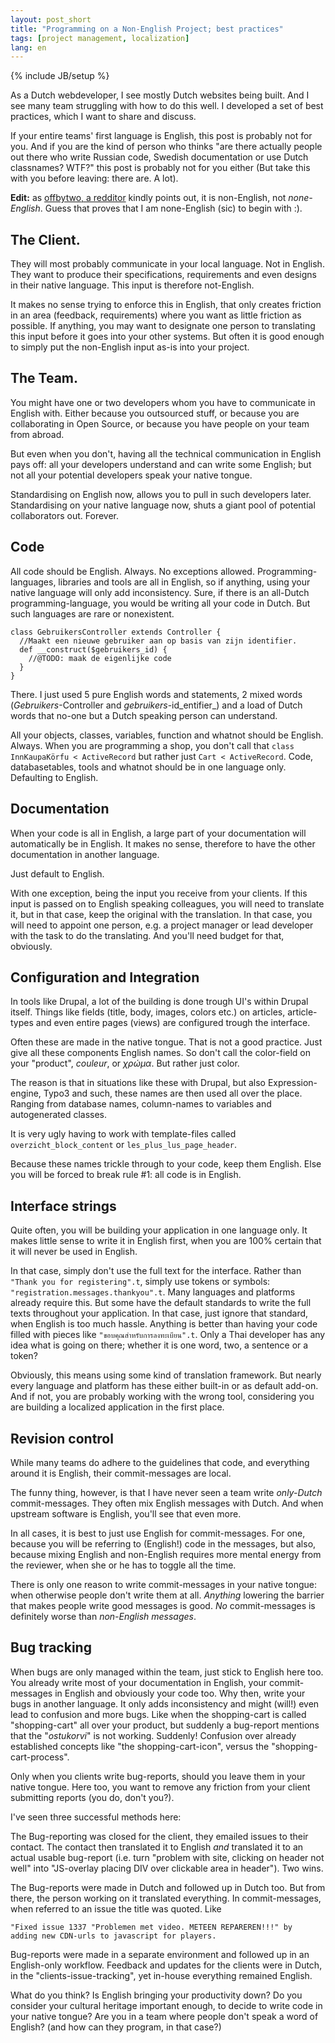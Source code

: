 ```yaml
---
layout: post_short
title: "Programming on a Non-English Project; best practices"
tags: [project management, localization]
lang: en
---
```

{% include JB/setup %}

As a Dutch webdeveloper, I see mostly Dutch websites being built. And I
see many team struggling with how to do this well. I developed a set of
best practices, which I want to share and discuss.

If your entire teams' first language is English, this post is probably
not for you. And if you are the kind of person who thinks "are there
actually people out there who write Russian code, Swedish documentation
or use Dutch classnames? WTF?" this post is probably not for you either
(But take this with you before leaving: there are. A lot).

**Edit:** as [offbytwo, a
redditor](http://www.reddit.com/r/programming/comments/10zffv/programming_on_a_none_english_project_best/c6hy06s) kindly points out, it is
non-English, not _none-English_. Guess that proves that I am none-English
(sic) to begin with :).
## The Client.

They will most probably communicate in your local language. Not in
English. They want to produce their specifications, requirements and even
designs in their native language. This input is therefore not-English.

It makes no sense trying to enforce this in English, that only creates
friction in an area (feedback, requirements) where you want as little
friction as possible. If anything, you may want to designate one person
to translating this input before it goes into your other systems. But
often it is good enough to simply put the non-English input as-is into
your project.

## The Team.

You might have one or two developers whom you have to communicate in
English with. Either because you outsourced stuff, or because you are
collaborating in Open Source, or because you have people on your team
from abroad.

But even when you don't, having all the technical communication in
English pays off: all your developers understand and can write some
English; but not all your potential developers speak your native tongue. 

Standardising on English now, allows you to pull in such developers
later. Standardising on your native language now, shuts a giant pool of
potential collaborators out. Forever.

## Code

All code should be English. Always. No exceptions allowed.
Programming-languages, libraries and tools are all in English, so if
anything, using your native language will only add inconsistency. 
Sure, if there is an all-Dutch programming-language, you would be
writing all your code in Dutch. But such languages are rare or
nonexistent.

    class GebruikersController extends Controller {
      //Maakt een nieuwe gebruiker aan op basis van zijn identifier.
      def __construct($gebruikers_id) {
        //@TODO: maak de eigenlijke code
      }
    }

There. I just used 5 pure English words and statements, 2 mixed words
(_Gebruikers_-Controller and _gebruikers_-id_entifier_) and a load of Dutch words that
no-one but a Dutch speaking person can understand.

All your objects, classes, variables, function and whatnot should be
English. Always. When you are programming a shop, you don't call that
`class InnKaupaKörfu < ActiveRecord` but rather just `Cart <
ActiveRecord`. Code, databasetables, tools and whatnot should be in one
language only. Defaulting to English.

## Documentation

When your code is all in English, a large part of your documentation
will automatically be in English. It makes no sense, therefore to have
the other documentation in another language. 

Just default to English. 

With one exception, being the input you receive from your clients. If
this input is passed on to English speaking colleagues, you will need to
translate it, but in that case, keep the original with the translation.
In that case, you will need to appoint one person, e.g. a project
manager or lead developer with the task to do the translating. And
you'll need budget for that, obviously.

## Configuration and Integration

In tools like Drupal, a lot of the building is done trough UI's within
Drupal itself. Things like fields (title, body, images, colors etc.) on
articles, article-types and even entire pages (views) are configured
trough the interface. 

Often these are made in the native tongue. That is not a good practice.
Just give all these components English names. So don't call the
color-field on your "product", _couleur_, or _χρώμα_. But rather just color.

The reason is that in situations like these with Drupal, but also
Expression-engine, Typo3 and such, these names are then used all over
the place. Ranging from database names, column-names to variables and
autogenerated classes. 

It is very ugly having to work with template-files called `overzicht_block_content` or `les_plus_lus_page_header`.

Because these names trickle through to your code, keep them English.
Else you will be forced to break rule #1: all code is in English.

## Interface strings

Quite often, you will be building your application in one language only.
It makes little sense to write it in English first, when you are 100%
certain that it will never be used in English.

In that case, simply don't use the full text for the interface. Rather
than `"Thank you for registering".t`, simply use tokens or symbols:
`"registration.messages.thankyou".t`. Many languages and platforms
already require this. But some have the default standards to write the
full texts throughout your application. In that case, just ignore that
standard, when English is too much hassle. Anything is better than
having your code filled with pieces like `"ขอบคุณสำหรับการลงทะเบียน".t`.
Only a Thai developer has any idea what is going on there; whether it is
one word, two, a sentence or a token?

Obviously, this means using some kind of translation framework. But
nearly every language and platform has these either built-in or as
default add-on. And if not, you are probably working with the wrong
tool, considering you are building a localized application in the first
place.

## Revision control

While many teams do adhere to the guidelines that code, and everything
around it is English, their commit-messages are local. 

The funny thing, however, is that I have never seen a team write
_only-Dutch_ commit-messages. They often mix English messages with Dutch. 
And when upstream software is English, you'll see that even more. 

In all cases, it is best  to just use English for commit-messages. For
one, because you will be referring to (English!) code in the messages,
but also, because mixing English and non-English requires more mental
energy from the reviewer, when she or he has to toggle all the time. 

There is only one reason to write commit-messages in your native tongue:
when otherwise people don't write them at all. _Anything_ lowering the
barrier that makes people write good messages is good. _No_
commit-messages is definitely worse than _non-English messages_.

## Bug tracking

When bugs are only managed within the team, just stick to English here
too. You already write most of your documentation in English, your
commit-messages in English and obviously your code too. Why then, write
your bugs in another language. It only adds inconsistency and might
(will!) even lead to confusion and more bugs. Like when the
shopping-cart is called "shopping-cart" all over your product, but
suddenly a bug-report mentions that the "_ostukorvi_" is not working.
Suddenly! Confusion over already established concepts like "the
shopping-cart-icon", versus the "shopping-cart-process".

Only when you clients write bug-reports, should you leave them in your
native tongue. Here too, you want to remove any friction from your
client submitting reports (you do, don't you?). 

I've seen three successful methods here: 

The Bug-reporting was closed for
the client, they emailed issues to their contact. The contact then
translated it to English _and_ translated it to an actual usable
bug-report (i.e. turn "problem with site, clicking on header not well"
into "JS-overlay placing DIV over clickable area in header"). Two wins. 

The Bug-reports were made in Dutch and followed up in Dutch too. But
from there, the person working on it translated everything. In
commit-messages, when referred to an issue the title was quoted. Like 

    "Fixed issue 1337 "Problemen met video. METEEN REPAREREN!!!" by
    adding new CDN-urls to javascript for players.

Bug-reports were made in a separate environment and followed up in an
English-only workflow. Feedback and updates for the clients were in
Dutch, in the "clients-issue-tracking", yet in-house everything remained
English.

What do you think? Is English bringing your productivity down? 
Do you consider your cultural heritage important enough, to decide
to write code in your native tongue? Are you in a team where people
don't speak a word of English? (and how can they program, in that case?)
